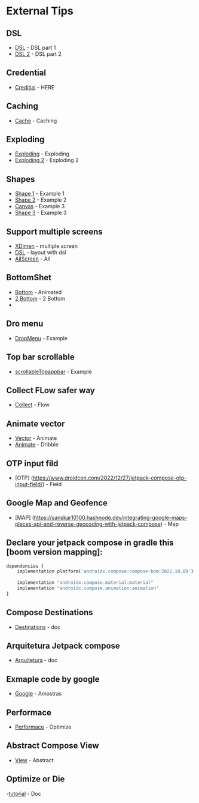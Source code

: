 # External Tips
## DSL
- [DSL](https://kerollosragaie.hashnode.dev/using-kotlin-to-write-dsls) - DSL part 1
- [DSL 2](https://kerollosragaie.hashnode.dev/unlock-the-power-of-dsls-with-kotlin-p2) - DSL part 2

## Credential
- [Creditial](https://proandroiddev.com/using-jetpack-credential-manager-to-save-and-retrieve-passwords-in-app-c8d2793f5c5c) - HERE
## Caching
- [Cache](https://medium.com/@andrei_r/easy-caching-android-kotlin-flow-b824a29e8a77) - Caching

## Exploding
- [Exploding](https://github.com/omkar-tenkale/ExplodingComposable) - Exploding
- [Exploding 2](https://github.com/CuriousNikhil/compose-explode) - Exploding 2

## Shapes
- [Shape 1](https://mahendranv.github.io/posts/compose-shapes/) - Example 1
- [Shape 2](https://blog.devgenius.io/custom-shapes-in-jetpack-compose-deep-dive-b987a52c743c) - Example 2
- [Canvas](https://www.droidcon.com/2022/12/15/utilising-the-canvas-in-jetpack-compose-to-build-a-squaresegmentedprogressindicator/) - Example 3
- [Shape 3](https://juliensalvi.medium.com/custom-shape-with-jetpack-compose-1cb48a991d42) - Example 3

## Support multiple screens
- [XDimen](https://medium.com/@islam.kh.sh/android-support-multiple-screen-sizes-by-scaling-dimensions-5fd9bd80821) - multiple screen
- [DSL](https://proandroiddev.com/custom-jetpack-compose-layout-with-kotlin-dsl-88a4ba068510) - layout with dsl
- [AllScreen](https://medium.com/androiddevelopers/is-your-app-providing-a-backward-compatible-edge-to-edge-experience-2479267073a0) - All

## BottomShet
- [Bottom](https://www.droidcon.com/2021/08/24/how-to-animate-bottomsheet-content-using-jetpack-compose/) - Animated
- [2 Bottom](https://proandroiddev.com/hacking-the-compose-bottom-sheet-65bff5826b68) - 2 Bottom
- 

## Dro menu
- [DropMenu](https://www.droidcon.com/2023/02/02/improving-the-compose-dropdownmenu/) - Example

## Top bar  scrollable
- [scrollableTopappbar](https://www.droidcon.com/2023/02/02/improving-the-compose-dropdownmenu/) - Example

## Collect FLow safer way
- [Collect](https://medium.com/androiddevelopers/a-safer-way-to-collect-flows-from-android-uis-23080b1f8bda) - Flow

## Animate vector
- [Vector](https://medium.com/androiddevelopers/making-jellyfish-move-in-compose-animating-imagevectors-and-applying-agsl-rendereffects-3666596a8888) - Animate 
- [Animate](https://proandroiddev.com/jetpack-compose-tutorial-replicating-dribbble-audio-app-part-2-d211cfb373a9) - Dribble

## OTP input fild
- [OTP] (https://www.droidcon.com/2022/12/27/jetpack-compose-otp-input-field/) - Field

## Google Map and Geofence
- [MAP] (https://sanskar10100.hashnode.dev/integrating-google-maps-places-api-and-reverse-geocoding-with-jetpack-compose) - Map


## Declare your jetpack compose in gradle this [boom version mapping]:
```sh
dependencies {
    implementation platform('androidx.compose:compose-bom:2022.10.00')
    
    implementation "androidx.compose.material:material"
    implementation "androidx.compose.animation:animation"
}
```
## Compose Destinations
- [Destinations](https://composedestinations.rafaelcosta.xyz/) - doc

## Arquitetura Jetpack compose
- [Arquitetura](https://developer.android.com/jetpack/compose/layering?hl=pt-br) - doc

## Exmaple code by google
- [Google](https://developer.android.com/samples?language=kotlin&hl=pt-br) - Amostras


## Performace
- [Performace](https://www.droidcon.com/2022/08/29/6-jetpack-compose-guidelines-to-optimize-your-app-performance/) - Optimize

## Abstract Compose View
- [View](https://medium.com/mobile-app-development-publication/building-a-jetpack-compose-window-with-abstractcomposeview-a7efb1768e0b) - Abstract

## Optimize or Die
-[tutorial](https://icerock.medium.com/optimize-or-die-profiling-and-optimization-in-jetpack-compose-a165c8897b3f) - Doc

